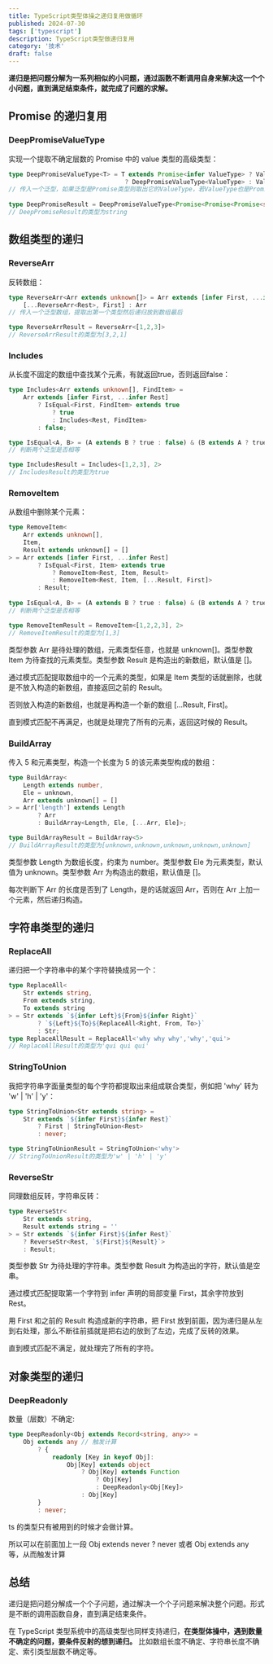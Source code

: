 ```yaml
---
title: TypeScript类型体操之递归复用做循环
published: 2024-07-30
tags: ['typescript']
description: TypeScript类型做递归复用
category: '技术'
draft: false 
---
```


**递归是把问题分解为一系列相似的小问题，通过函数不断调用自身来解决这一个个小问题，直到满足结束条件，就完成了问题的求解。**

## Promise 的递归复用

### DeepPromiseValueType

实现一个提取不确定层数的 Promise 中的 value 类型的高级类型：

```typescript
type DeepPromiseValueType<T> = T extends Promise<infer ValueType> ? ValueType extends Promise<unknown>
                                ? DeepPromiseValueType<ValueType> : ValueType : never
// 传入一个泛型，如果泛型是Promise类型则取出它的ValueType，若ValueType也是Promise类型则递归调用直至取到value的类型返回
                                                 
type DeepPromiseResult = DeepPromiseValueType<Promise<Promise<Promise<string>>>>
// DeepPromiseResult的类型为string
```

## 数组类型的递归

### ReverseArr

反转数组：

```typescript
type ReverseArr<Arr extends unknown[]> = Arr extends [infer First, ...infer Rest] ? 
    [...ReverseArr<Rest>, First] : Arr
// 传入一个泛型数组，提取出第一个类型然后递归放到数组最后

type ReverseArrResult = ReverseArr<[1,2,3]>
// ReverseArrResult的类型为[3,2,1]
```

### Includes

从长度不固定的数组中查找某个元素，有就返回true，否则返回false：

```typescript
type Includes<Arr extends unknown[], FindItem> = 
    Arr extends [infer First, ...infer Rest]
        ? IsEqual<First, FindItem> extends true
            ? true
            : Includes<Rest, FindItem>
        : false;

type IsEqual<A, B> = (A extends B ? true : false) & (B extends A ? true : false);
// 判断两个泛型是否相等

type IncludesResult = Includes<[1,2,3], 2>
// IncludesResult的类型为true
```

### RemoveItem

从数组中删除某个元素：

```typescript
type RemoveItem<
    Arr extends unknown[], 
    Item, 
    Result extends unknown[] = []
> = Arr extends [infer First, ...infer Rest]
        ? IsEqual<First, Item> extends true
            ? RemoveItem<Rest, Item, Result>
            : RemoveItem<Rest, Item, [...Result, First]>
        : Result;
        
type IsEqual<A, B> = (A extends B ? true : false) & (B extends A ? true : false);
// 判断两个泛型是否相等

type RemoveItemResult = RemoveItem<[1,2,2,3], 2>
// RemoveItemResult的类型为[1,3]
```

类型参数 Arr 是待处理的数组，元素类型任意，也就是 unknown[]。类型参数 Item 为待查找的元素类型。类型参数 Result 是构造出的新数组，默认值是 []。

通过模式匹配提取数组中的一个元素的类型，如果是 Item 类型的话就删除，也就是不放入构造的新数组，直接返回之前的 Result。

否则放入构造的新数组，也就是再构造一个新的数组 [...Result, First]。

直到模式匹配不再满足，也就是处理完了所有的元素，返回这时候的 Result。

### BuildArray

传入 5 和元素类型，构造一个长度为 5 的该元素类型构成的数组：

```typescript
type BuildArray<
    Length extends number, 
    Ele = unknown, 
    Arr extends unknown[] = []
> = Arr['length'] extends Length 
        ? Arr 
        : BuildArray<Length, Ele, [...Arr, Ele]>;

type BuildArrayResult = BuildArray<5>
// BuildArrayResult的类型为[unknown,unknown,unknown,unknown,unknown]
```

类型参数 Length 为数组长度，约束为 number。类型参数 Ele 为元素类型，默认值为 unknown。类型参数 Arr 为构造出的数组，默认值是 []。

每次判断下 Arr 的长度是否到了 Length，是的话就返回 Arr，否则在 Arr 上加一个元素，然后递归构造。

## 字符串类型的递归

### ReplaceAll

递归把一个字符串中的某个字符替换成另一个：

```typescript
type ReplaceAll<
    Str extends string, 
    From extends string, 
    To extends string
> = Str extends `${infer Left}${From}${infer Right}`
        ? `${Left}${To}${ReplaceAll<Right, From, To>}`
        : Str;
type ReplaceAllResult = ReplaceAll<'why why why','why','qui'>
// ReplaceAllResult的类型为'qui qui qui'
```

### StringToUnion

我把字符串字面量类型的每个字符都提取出来组成联合类型，例如把 'why' 转为 'w' | 'h' | 'y'：

```typescript
type StringToUnion<Str extends string> = 
    Str extends `${infer First}${infer Rest}`
        ? First | StringToUnion<Rest>
        : never;

type StringToUnionResult = StringToUnion<'why'>
// StringToUnionResult的类型为'w' | 'h' | 'y'
```

### ReverseStr

同理数组反转，字符串反转：

```typescript
type ReverseStr<
    Str extends string, 
    Result extends string = ''
> = Str extends `${infer First}${infer Rest}` 
    ? ReverseStr<Rest, `${First}${Result}`> 
    : Result;
```

类型参数 Str 为待处理的字符串。类型参数 Result 为构造出的字符，默认值是空串。

通过模式匹配提取第一个字符到 infer 声明的局部变量 First，其余字符放到 Rest。

用 First 和之前的 Result 构造成新的字符串，把 First 放到前面，因为递归是从左到右处理，那么不断往前插就是把右边的放到了左边，完成了反转的效果。

直到模式匹配不满足，就处理完了所有的字符。

## 对象类型的递归

### DeepReadonly

数量（层数）不确定:

```typescript
type DeepReadonly<Obj extends Record<string, any>> =
    Obj extends any // 触发计算
        ? {
            readonly [Key in keyof Obj]:
                Obj[Key] extends object
                    ? Obj[Key] extends Function
                        ? Obj[Key] 
                        : DeepReadonly<Obj[Key]>
                    : Obj[Key]
        }
        : never;
```

 ts 的类型只有被用到的时候才会做计算。

所以可以在前面加上一段 Obj extends never ? never 或者 Obj extends any 等，从而触发计算

## 总结

递归是把问题分解成一个个子问题，通过解决一个个子问题来解决整个问题。形式是不断的调用函数自身，直到满足结束条件。

在 TypeScript 类型系统中的高级类型也同样支持递归，**在类型体操中，遇到数量不确定的问题，要条件反射的想到递归。** 比如数组长度不确定、字符串长度不确定、索引类型层数不确定等。

